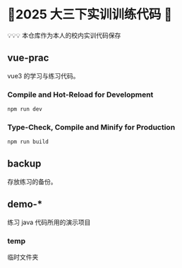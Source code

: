 # 💩2025 大三下实训训练代码 💩

💡💡💡 本仓库作为本人的校内实训代码保存

## vue-prac

vue3 的学习与练习代码。

### Compile and Hot-Reload for Development

```sh
npm run dev
```

### Type-Check, Compile and Minify for Production

```sh
npm run build
```

## backup

存放练习的备份。

## demo-\*

练习 java 代码所用的演示项目

### temp

临时文件夹
